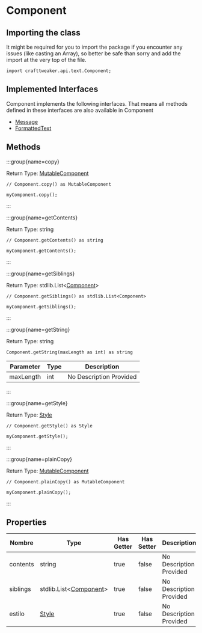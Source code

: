 # Component

## Importing the class

It might be required for you to import the package if you encounter any issues (like casting an Array), so better be safe than sorry and add the import at the very top of the file.
```zenscript
import crafttweaker.api.text.Component;
```


## Implemented Interfaces
Component implements the following interfaces. That means all methods defined in these interfaces are also available in Component

- [Message](/vanilla/api/text/Message)
- [FormattedText](/vanilla/api/text/FormattedText)

## Methods

:::group{name=copy}

Return Type: [MutableComponent](/vanilla/api/text/MutableComponent)

```zenscript
// Component.copy() as MutableComponent

myComponent.copy();
```

:::

:::group{name=getContents}

Return Type: string

```zenscript
// Component.getContents() as string

myComponent.getContents();
```

:::

:::group{name=getSiblings}

Return Type: stdlib.List&lt;[Component](/vanilla/api/text/Component)&gt;

```zenscript
// Component.getSiblings() as stdlib.List<Component>

myComponent.getSiblings();
```

:::

:::group{name=getString}

Return Type: string

```zenscript
Component.getString(maxLength as int) as string
```

| Parameter | Type | Description             |
| --------- | ---- | ----------------------- |
| maxLength | int  | No Description Provided |


:::

:::group{name=getStyle}

Return Type: [Style](/vanilla/api/text/Style)

```zenscript
// Component.getStyle() as Style

myComponent.getStyle();
```

:::

:::group{name=plainCopy}

Return Type: [MutableComponent](/vanilla/api/text/MutableComponent)

```zenscript
// Component.plainCopy() as MutableComponent

myComponent.plainCopy();
```

:::


## Properties

| Nombre   | Type                                                                    | Has Getter | Has Setter | Description             |
| -------- | ----------------------------------------------------------------------- | ---------- | ---------- | ----------------------- |
| contents | string                                                                  | true       | false      | No Description Provided |
| siblings | stdlib.List&lt;[Component](/vanilla/api/text/Component)&gt; | true       | false      | No Description Provided |
| estilo   | [Style](/vanilla/api/text/Style)                                        | true       | false      | No Description Provided |

